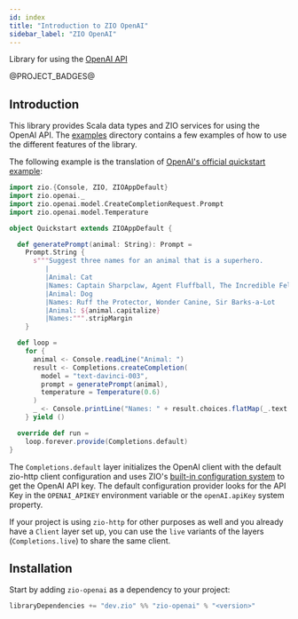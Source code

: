 ```yaml
---
id: index
title: "Introduction to ZIO OpenAI"
sidebar_label: "ZIO OpenAI"
---
```


Library for using the [OpenAI API](https://beta.openai.com/docs/introduction/overview)

@PROJECT_BADGES@

## Introduction

This library provides Scala data types and ZIO services for using the OpenAI API.
The [examples](tree/main/zio-openai-examples/src/main/scala/zio/openai/examples) directory contains a
few examples
of how to use the different features of the library.

The following example is the translation of [OpenAI's official quickstart example](https://beta.openai.com/docs/quickstart):

```scala mdoc
import zio.{Console, ZIO, ZIOAppDefault}
import zio.openai._
import zio.openai.model.CreateCompletionRequest.Prompt
import zio.openai.model.Temperature

object Quickstart extends ZIOAppDefault {

  def generatePrompt(animal: String): Prompt =
    Prompt.String {
      s"""Suggest three names for an animal that is a superhero.
         |
         |Animal: Cat
         |Names: Captain Sharpclaw, Agent Fluffball, The Incredible Feline
         |Animal: Dog
         |Names: Ruff the Protector, Wonder Canine, Sir Barks-a-Lot
         |Animal: ${animal.capitalize}
         |Names:""".stripMargin
    }

  def loop =
    for {
      animal <- Console.readLine("Animal: ")
      result <- Completions.createCompletion(
        model = "text-davinci-003",
        prompt = generatePrompt(animal),
        temperature = Temperature(0.6)
      )
      _ <- Console.printLine("Names: " + result.choices.flatMap(_.text.toOption).mkString(", "))
    } yield ()

  override def run =
    loop.forever.provide(Completions.default)
}
```

The `Completions.default` layer initializes the OpenAI client with the default zio-http client configuration and uses
ZIO's [built-in configuration
system](https://degoes.net/articles/zio-config) to get the OpenAI API key. The default configuration provider looks for
the API Key in the `OPENAI_APIKEY`
environment variable or the `openAI.apiKey` system property.

If your project is using `zio-http` for other purposes as well and you already have a `Client` layer set up, you can use
the `live` variants of the layers (`Completions.live`) to share the same client.

## Installation

Start by adding `zio-openai` as a dependency to your project:

```scala
libraryDependencies += "dev.zio" %% "zio-openai" % "<version>"
```

[//]: # (TODO: Add example section)

[//]: # (## Example)